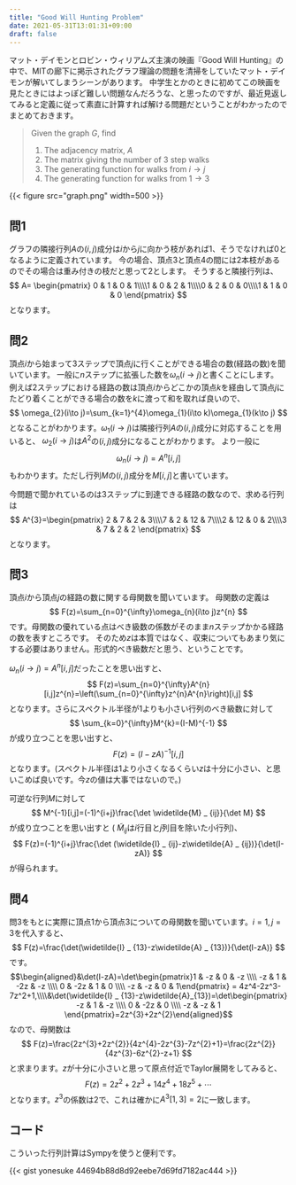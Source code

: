 ```yaml
---
title: "Good Will Hunting Problem"
date: 2021-05-31T13:01:31+09:00
draft: false
---
```


マット・デイモンとロビン・ウィリアムズ主演の映画『Good Will Hunting』の中で、MITの廊下に掲示されたグラフ理論の問題を清掃をしていたマット・デイモンが解いてしまうシーンがあります。
中学生とかのときに初めてこの映画を見たときにはよっぽど難しい問題なんだろうな、と思ったのですが、最近見返してみると定義に従って素直に計算すれば解ける問題だということがわかったのでまとめておきます。

> Given the graph $G$, find
> 1. The adjacency matrix, $A$
> 2. The matrix giving the number of 3 step walks
> 3. The generating function for walks from $i\to j$
> 4. The generating function for walks from $1\to3$

{{< figure src="graph.png" width=500 >}}

## 問1
グラフの隣接行列$A$の$(i,j)$成分は$i$から$j$に向かう枝があれば$1$、そうでなければ$0$となるように定義されています。
今の場合、頂点$3$と頂点$4$の間には2本枝があるのでその場合は重み付きの枝だと思って$2$とします。
そうすると隣接行列は、
$$
A=
\begin{pmatrix}
0 & 1 & 0 & 1\\\\1 & 0 & 2 & 1\\\\0 & 2 & 0 & 0\\\\1 & 1 & 0 & 0
\end{pmatrix}
$$
となります。

## 問2
頂点$i$から始まって3ステップで頂点$j$に行くことができる場合の数(経路の数)を聞いています。
一般に$n$ステップに拡張した数を$\omega_{n}(i\to j)$と書くことにします。
例えば2ステップにおける経路の数は頂点$i$からどこかの頂点$k$を経由して頂点$j$にたどり着くことができる場合の数を$k$に渡って和を取れば良いので、
$$
\omega_{2}(i\to j)=\sum_{k=1}^{4}\omega_{1}(i\to k)\omega_{1}(k\to j)
$$
となることがわかります。$\omega_{1}(i\to j)$は隣接行列$A$の$(i,j)$成分に対応することを用いると、
$\omega_{2}(i\to j)$は$A^{2}$の$(i,j)$成分になることがわかります。
より一般に
$$
\omega_{n}(i\to j)=A^{n}[i,j]
$$
もわかります。ただし行列$M$の$(i,j)$成分を$M[i,j]$と書いています。

今問題で聞かれているのは3ステップに到達できる経路の数なので、求める行列は
$$
A^{3}=\begin{pmatrix}
2 & 7 & 2 & 3\\\\7 & 2 & 12 & 7\\\\2 & 12 & 0 & 2\\\\3 & 7 & 2 & 2
\end{pmatrix}
$$
となります。

## 問3
頂点$i$から頂点$j$の経路の数に関する母関数を聞いています。
母関数の定義は
$$
F(z)=\sum_{n=0}^{\infty}\omega_{n}(i\to j)z^{n}
$$
です。母関数の優れている点はべき級数の係数がそのまま$n$ステップかかる経路の数を表すところです。
そのため$z$は本質ではなく、収束についてもあまり気にする必要はありません。形式的べき級数だと思う、ということです。

$\omega_{n}(i\to j)=A^{n}[i,j]$だったことを思い出すと、
$$
F(z)=\sum_{n=0}^{\infty}A^{n}[i,j]z^{n}=\left(\sum_{n=0}^{\infty}z^{n}A^{n}\right)[i,j]
$$
となります。さらにスペクトル半径が1よりも小さい行列のべき級数に対して
$$
\sum_{k=0}^{\infty}M^{k}=(I-M)^{-1}
$$
が成り立つことを思い出すと、
$$
F(z)=(I-zA)^{-1}[i,j]
$$
となります。(スペクトル半径は1より小さくなるくらい$z$は十分に小さい、と思いこめば良いです。今$z$の値は大事ではないので。)

可逆な行列$M$に対して
$$
M^{-1}[i,j]=(-1)^{i+j}\frac{\det \widetilde{M} _ {ij}}{\det M}
$$
が成り立つことを思い出すと
( $\widetilde{M} _ {ij}$は$i$行目と$j$列目を除いた小行列)、
$$
F(z)=(-1)^{i+j}\frac{\det (\widetilde{I} _ {ij}-z\widetilde{A} _ {ij})}{\det(I-zA)}
$$
が得られます。

## 問4
問3をもとに実際に頂点1から頂点3についての母関数を聞いています。$i=1, j=3$を代入すると、
$$
F(z)=\frac{\det(\widetilde{I} _ {13}-z\widetilde{A} _ {13})}{\det(I-zA)}
$$
です。
$$\begin{aligned}&\det(I-zA)=\det\begin{pmatrix}1 & -z & 0 & -z \\\\ -z & 1 & -2z & -z \\\\ 0 & -2z & 1 & 0 \\\\ -z & -z & 0 & 1\end{pmatrix} = 4z^4-2z^3-7z^2+1,\\\\&\det(\widetilde{I} _ {13}-z\widetilde{A}_{13})=\det\begin{pmatrix} -z & 1 & -z \\\\ 0 & -2z & 0 \\\\ -z & -z & 1 \end{pmatrix}=2z^{3}+2z^{2}\end{aligned}$$
なので、母関数は
$$
F(z)=\frac{2z^{3}+2z^{2}}{4z^{4}-2z^{3}-7z^{2}+1}=\frac{2z^{2}}{4z^{3}-6z^{2}-z+1}
$$
と求まります。$z$が十分に小さいと思って原点付近でTaylor展開をしてみると、
$$
F(z)=2z^{2}+2z^{3}+14z^{4}+18z^{5}+\cdots
$$
となります。$z^{3}$の係数は2で、これは確かに$A^{3}[1,3]=2$に一致します。

## コード
こういった行列計算はSympyを使うと便利です。

{{< gist yonesuke 44694b88d8d92eebe7d69fd7182ac444 >}}